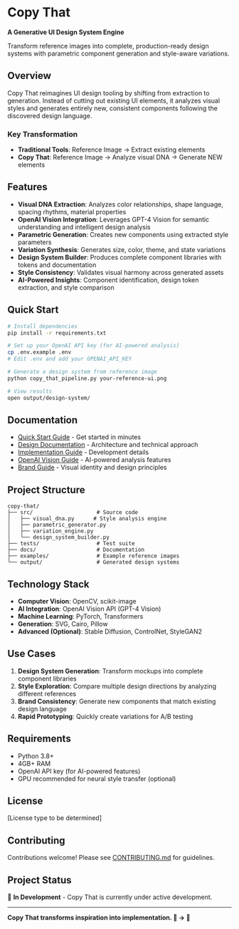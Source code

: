 # Copy That

**A Generative UI Design System Engine**

Transform reference images into complete, production-ready design systems with parametric component generation and style-aware variations.

## Overview

Copy That reimagines UI design tooling by shifting from extraction to generation. Instead of cutting out existing UI elements, it analyzes visual styles and generates entirely new, consistent components following the discovered design language.

### Key Transformation

- **Traditional Tools**: Reference Image → Extract existing elements
- **Copy That**: Reference Image → Analyze visual DNA → Generate NEW elements

## Features

- **Visual DNA Extraction**: Analyzes color relationships, shape language, spacing rhythms, material properties
- **OpenAI Vision Integration**: Leverages GPT-4 Vision for semantic understanding and intelligent design analysis
- **Parametric Generation**: Creates new components using extracted style parameters
- **Variation Synthesis**: Generates size, color, theme, and state variations
- **Design System Builder**: Produces complete component libraries with tokens and documentation
- **Style Consistency**: Validates visual harmony across generated assets
- **AI-Powered Insights**: Component identification, design token extraction, and style comparison

## Quick Start

```bash
# Install dependencies
pip install -r requirements.txt

# Set up your OpenAI API key (for AI-powered analysis)
cp .env.example .env
# Edit .env and add your OPENAI_API_KEY

# Generate a design system from reference image
python copy_that_pipeline.py your-reference-ui.png

# View results
open output/design-system/
```

## Documentation

- [Quick Start Guide](docs/QUICK_START.md) - Get started in minutes
- [Design Documentation](docs/DESIGN.md) - Architecture and technical approach
- [Implementation Guide](docs/IMPLEMENTATION.md) - Development details
- [OpenAI Vision Guide](docs/OPENAI_VISION.md) - AI-powered analysis features
- [Brand Guide](BRAND_GUIDE.md) - Visual identity and design principles

## Project Structure

```
copy-that/
├── src/                    # Source code
│   ├── visual_dna.py      # Style analysis engine
│   ├── parametric_generator.py
│   ├── variation_engine.py
│   └── design_system_builder.py
├── tests/                  # Test suite
├── docs/                   # Documentation
├── examples/               # Example reference images
└── output/                 # Generated design systems
```

## Technology Stack

- **Computer Vision**: OpenCV, scikit-image
- **AI Integration**: OpenAI Vision API (GPT-4 Vision)
- **Machine Learning**: PyTorch, Transformers
- **Generation**: SVG, Cairo, Pillow
- **Advanced (Optional)**: Stable Diffusion, ControlNet, StyleGAN2

## Use Cases

1. **Design System Generation**: Transform mockups into complete component libraries
2. **Style Exploration**: Compare multiple design directions by analyzing different references
3. **Brand Consistency**: Generate new components that match existing design language
4. **Rapid Prototyping**: Quickly create variations for A/B testing

## Requirements

- Python 3.8+
- 4GB+ RAM
- OpenAI API key (for AI-powered features)
- GPU recommended for neural style transfer (optional)

## License

[License type to be determined]

## Contributing

Contributions welcome! Please see [CONTRIBUTING.md](CONTRIBUTING.md) for guidelines.

## Project Status

🚧 **In Development** - Copy That is currently under active development.

---

**Copy That transforms inspiration into implementation. 🎨 → 🚀**
